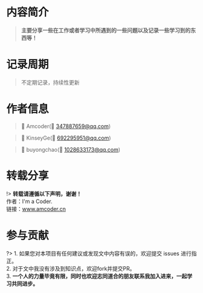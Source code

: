 # 内容简介

>**主要分享一些在工作或者学习中所遇到的一些问题以及记录一些学习到的东西等！**

# 记录周期

> 不定期记录，持续性更新

# 作者信息

> :man: Amcoder(:email: 347887659@qq.com)

> :man: KinseyGe(:email: 692295951@qq.com)

> :man: buyongchao(:email: 1028633173@qq.com)

# 转载分享

!> **转载请遵循以下声明，谢谢！** </br> 作者：I'm a Coder. </br>链接：www.amcoder.cn

# 参与贡献
?> 1. 如果您对本项目有任何建议或发现文中内容有误的，欢迎提交 issues 进行指正。 </br> 2. 对于文中我没有涉及到知识点，欢迎fork并提交PR。</br> 3. **一个人的力量毕竟有限，同时也欢迎志同道合的朋友联系我加入进来，一起学习共同进步。**
